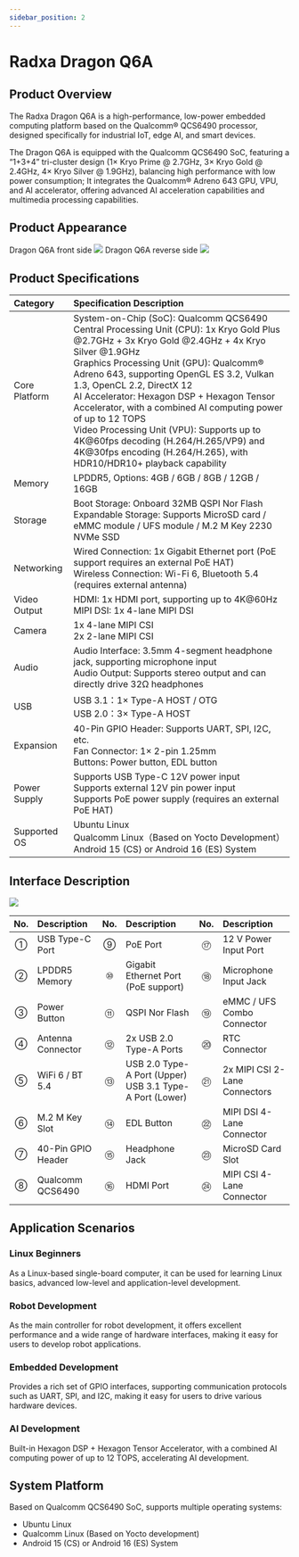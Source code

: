 ```yaml
---
sidebar_position: 2
---
```


# Radxa Dragon Q6A

## Product Overview

The Radxa Dragon Q6A is a high-performance, low-power embedded computing platform based on the Qualcomm® QCS6490 processor, designed specifically for industrial IoT, edge AI, and smart devices.

The Dragon Q6A is equipped with the Qualcomm QCS6490 SoC, featuring a “1+3+4” tri-cluster design (1× Kryo Prime @ 2.7GHz, 3× Kryo Gold @ 2.4GHz, 4× Kryo Silver @ 1.9GHz), balancing high performance with low power consumption; It integrates the Qualcomm® Adreno 643 GPU, VPU, and AI accelerator, offering advanced AI acceleration capabilities and multimedia processing capabilities.

## Product Appearance

<div style={{textAlign: 'center'}}>
   Dragon Q6A front side
   <img src="/img/dragon/q6a/q6a_top.webp" style={{width: '80%', maxWidth: '1200px'}} />
   Dragon Q6A reverse side
    <img src="/img/dragon/q6a/q6a_bottom.webp" style={{width: '80%', maxWidth: '1200px'}} />
</div>

## Product Specifications

| Category      | Specification Description                                                                                                                                                                                                                                                                                                                                                                                                                                                                                                                                            |
| :------------ | :------------------------------------------------------------------------------------------------------------------------------------------------------------------------------------------------------------------------------------------------------------------------------------------------------------------------------------------------------------------------------------------------------------------------------------------------------------------------------------------------------------------------------------------------------------------- |
| Core Platform | System-on-Chip (SoC): Qualcomm QCS6490 <br/> Central Processing Unit (CPU): 1x Kryo Gold Plus @2.7GHz + 3x Kryo Gold @2.4GHz + 4x Kryo Silver @1.9GHz <br/> Graphics Processing Unit (GPU): Qualcomm® Adreno 643, supporting OpenGL ES 3.2, Vulkan 1.3, OpenCL 2.2, DirectX 12 <br/> AI Accelerator: Hexagon DSP + Hexagon Tensor Accelerator, with a combined AI computing power of up to 12 TOPS <br/> Video Processing Unit (VPU): Supports up to 4K@60fps decoding (H.264/H.265/VP9) and 4K@30fps encoding (H.264/H.265), with HDR10/HDR10+ playback capability |
| Memory        | LPDDR5, Options: 4GB / 6GB / 8GB / 12GB / 16GB                                                                                                                                                                                                                                                                                                                                                                                                                                                                                                                       |
| Storage       | Boot Storage: Onboard 32MB QSPI Nor Flash <br/> Expandable Storage: Supports MicroSD card / eMMC module / UFS module / M.2 M Key 2230 NVMe SSD                                                                                                                                                                                                                                                                                                                                                                                                                       |
| Networking    | Wired Connection: 1x Gigabit Ethernet port (PoE support requires an external PoE HAT) <br/> Wireless Connection: Wi-Fi 6, Bluetooth 5.4 (requires external antenna)                                                                                                                                                                                                                                                                                                                                                                                                  |
| Video Output  | HDMI: 1x HDMI port, supporting up to 4K@60Hz <br/> MIPI DSI: 1x 4-lane MIPI DSI                                                                                                                                                                                                                                                                                                                                                                                                                                                                                      |
| Camera        | 1x 4-lane MIPI CSI <br/> 2x 2-lane MIPI CSI                                                                                                                                                                                                                                                                                                                                                                                                                                                                                                                          |
| Audio         | Audio Interface: 3.5mm 4-segment headphone jack, supporting microphone input <br/> Audio Output: Supports stereo output and can directly drive 32Ω headphones                                                                                                                                                                                                                                                                                                                                                                                                        |
| USB           | USB 3.1：1× Type-A HOST / OTG<br/> USB 2.0：3× Type-A HOST                                                                                                                                                                                                                                                                                                                                                                                                                                                                                                           |
| Expansion     | 40-Pin GPIO Header: Supports UART, SPI, I2C, etc. <br/> Fan Connector: 1× 2-pin 1.25mm <br/> Buttons: Power button, EDL button                                                                                                                                                                                                                                                                                                                                                                                                                                       |
| Power Supply  | Supports USB Type-C 12V power input <br/> Supports external 12V pin power input <br/> Supports PoE power supply (requires an external PoE HAT)                                                                                                                                                                                                                                                                                                                                                                                                                       |
| Supported OS  | Ubuntu Linux <br/> Qualcomm Linux（Based on Yocto Development） <br/> Android 15 (CS) or Android 16 (ES) System                                                                                                                                                                                                                                                                                                                                                                                                                                                      |

## Interface Description

<div style={{textAlign: 'center'}}>
   <img src="/img/dragon/q6a/q6a_interface.webp" style={{width: '80%', maxWidth: '1200px'}} />
</div>

| No. | Description        | No. | Description                                                 | No. | Description                   |
| :-: | :----------------- | :-: | :---------------------------------------------------------- | :-: | :---------------------------- |
|  ①  | USB Type-C Port    |  ⑨  | PoE Port                                                    |  ⑰  | 12 V Power Input Port         |
|  ②  | LPDDR5 Memory      |  ⑩  | Gigabit Ethernet Port (PoE support)                         |  ⑱  | Microphone Input Jack         |
|  ③  | Power Button       |  ⑪  | QSPI Nor Flash                                              |  ⑲  | eMMC / UFS Combo Connector    |
|  ④  | Antenna Connector  |  ⑫  | 2x USB 2.0 Type-A Ports                                     |  ⑳  | RTC Connector                 |
|  ⑤  | WiFi 6 / BT 5.4    |  ⑬  | USB 2.0 Type-A Port (Upper)<br/>USB 3.1 Type-A Port (Lower) | ㉑  | 2x MIPI CSI 2-Lane Connectors |
|  ⑥  | M.2 M Key Slot     |  ⑭  | EDL Button                                                  | ㉒  | MIPI DSI 4-Lane Connector     |
|  ⑦  | 40-Pin GPIO Header |  ⑮  | Headphone Jack                                              | ㉓  | MicroSD Card Slot             |
|  ⑧  | Qualcomm QCS6490   |  ⑯  | HDMI Port                                                   | ㉔  | MIPI CSI 4-Lane Connector     |

## Application Scenarios

### Linux Beginners

As a Linux-based single-board computer, it can be used for learning Linux basics, advanced low-level and application-level development.

### Robot Development

As the main controller for robot development, it offers excellent performance and a wide range of hardware interfaces, making it easy for users to develop robot applications.

### Embedded Development

Provides a rich set of GPIO interfaces, supporting communication protocols such as UART, SPI, and I2C, making it easy for users to drive various hardware devices.

### AI Development

Built-in Hexagon DSP + Hexagon Tensor Accelerator, with a combined AI computing power of up to 12 TOPS, accelerating AI development.

## System Platform

Based on Qualcomm QCS6490 SoC, supports multiple operating systems:

- Ubuntu Linux
- Qualcomm Linux (Based on Yocto development)
- Android 15 (CS) or Android 16 (ES) System
